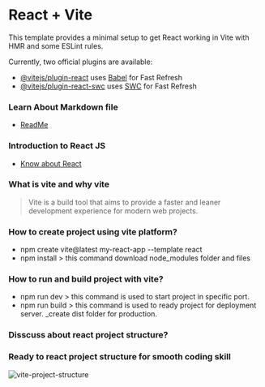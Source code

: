 # React + Vite

This template provides a minimal setup to get React working in Vite with HMR and some ESLint rules.

Currently, two official plugins are available:

- [@vitejs/plugin-react](https://github.com/vitejs/vite-plugin-react/blob/main/packages/plugin-react/README.md) uses [Babel](https://babeljs.io/) for Fast Refresh
- [@vitejs/plugin-react-swc](https://github.com/vitejs/vite-plugin-react-swc) uses [SWC](https://swc.rs/) for Fast Refresh

### Learn About Markdown file
- [ReadMe](https://medium.com/@saumya.ranjan/how-to-write-a-readme-md-file-markdown-file-20cb7cbcd6f)

### Introduction to React JS
- [Know about React](https://react.dev/)
### What is vite and why vite
> Vite is a build tool that aims to provide a faster and leaner development experience for modern web projects.

### How to create project using vite platform?
- npm create vite@latest my-react-app --template react
- npm install > this command download node_modules folder and files

### How to run and build project with vite?
- npm run dev > this command is used to start project in specific port.
- npm run build > this command is used to ready project for deployment server.
_create dist folder for production.

### Disscuss about react project structure?
### Ready to react project structure for smooth coding skill
![vite-project-structure](react-project-structure.png)


